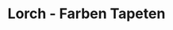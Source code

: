 ---
title: "Lorch - Farben Tapeten"
url: /rheinfelden-baden/lorch-farben-tapeten/
shop: Baumarkt
---